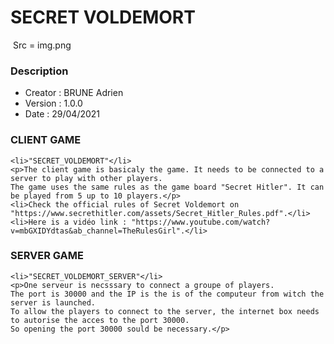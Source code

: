 # SECRET VOLDEMORT

<img> Src = img.png </img>

### Description

<ul>
<li>Creator : BRUNE Adrien</li>
<li>Version : 1.0.0</li>
<li>Date : 29/04/2021</li>
</ul>

### CLIENT GAME
    <li>"SECRET_VOLDEMORT"</li>
    <p>The client game is basicaly the game. It needs to be connected to a server to play with other players.
    The game uses the same rules as the game board "Secret Hitler". It can be played from 5 up to 10 players.</p>
    <li>Check the official rules of Secret Voldemort on "https://www.secrethitler.com/assets/Secret_Hitler_Rules.pdf".</li>
    <li>Here is a vidéo link : "https://www.youtube.com/watch?v=mbGXIDYdtas&ab_channel=TheRulesGirl".</li>

### SERVER GAME
    <li>"SECRET_VOLDEMORT_SERVER"</li>
    <p>One serveur is necsssary to connect a groupe of players.
    The port is 30000 and the IP is the is of the computeur from witch the server is launched.
    To allow the players to connect to the server, the internet box needs to autorise the acces to the port 30000.
    So opening the port 30000 sould be necessary.</p>
